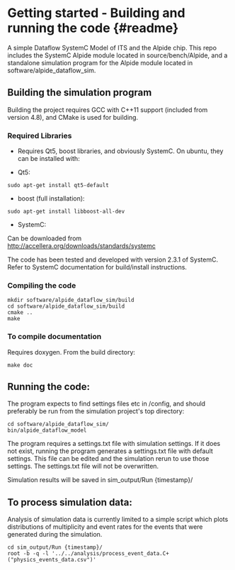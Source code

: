 # Getting started - Building and running the code {#readme}

A simple Dataflow SystemC Model of ITS and the Alpide chip. This repo includes the SystemC Alpide module located in source/bench/Alpide, and a standalone simulation program for the Alpide module located in software/alpide_dataflow_sim.

## Building the simulation program

Building the project requires GCC with C++11 support (included from version 4.8), and CMake is used for building.

### Required Libraries
- Requires Qt5, boost libraries, and obviously SystemC. On ubuntu, they can be installed with:

- Qt5:
```
sudo apt-get install qt5-default
```

-  boost (full installation):
```
sudo apt-get install libboost-all-dev
```

- SystemC:

Can be downloaded from http://accellera.org/downloads/standards/systemc

The code has been tested and developed with version 2.3.1 of SystemC. Refer to SystemC documentation for build/install instructions.


### Compiling the code

```
mkdir software/alpide_dataflow_sim/build
cd software/alpide_dataflow_sim/build
cmake ..
make
```

### To compile documentation
Requires doxygen. From the build directory:

```
make doc
```

## Running the code:

The program expects to find settings files etc in <current working directory>/config, and should preferably be run from the simulation project's top directory:

```
cd software/alpide_dataflow_sim/
bin/alpide_dataflow_model
```

The program requires a settings.txt file with simulation settings. If it does not exist, running the program generates a settings.txt file with default settings. This file can be edited and the simulation rerun to use those settings. The settings.txt file will not be overwritten.

Simulation results will be saved in sim_output/Run {timestamp}/


## To process simulation data:

Analysis of simulation data is currently limited to a simple script which plots distributions of multiplicity and event rates for the events that were generated during the simulation.

```
cd sim_output/Run {timestamp}/
root -b -q -l '../../analysis/process_event_data.C+("physics_events_data.csv")'
```
